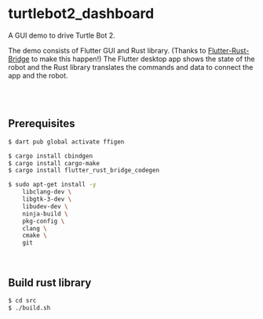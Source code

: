 # turtlebot2_dashboard

A GUI demo to drive Turtle Bot 2. 

The demo consists of Flutter GUI and Rust library. (Thanks to [Flutter-Rust-Bridge](https://github.com/fzyzcjy/flutter_rust_bridge) to make this happen!) The Flutter desktop app shows the state of the robot and the Rust library translates the commands and data to connect the app and the robot. 


<br/>
<br/>

## Prerequisites

```sh
$ dart pub global activate ffigen

$ cargo install cbindgen
$ cargo install cargo-make
$ cargo install flutter_rust_bridge_codegen

$ sudo apt-get install -y 
    libclang-dev \
    libgtk-3-dev \
    libudev-dev \
    ninja-build \
    pkg-config \
    clang \
    cmake \
    git
```

<br/>

## Build rust library

```sh
$ cd src
$ ./build.sh
```
